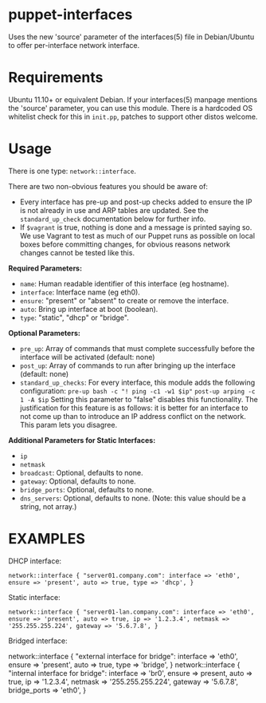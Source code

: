 puppet-interfaces
=================

Uses the new 'source' parameter of the interfaces(5) file in Debian/Ubuntu to offer per-interface network interface.

Requirements
============

Ubuntu 11.10+ or equivalent Debian. If your interfaces(5) manpage mentions the 'source' parameter, you can use this module. There is a hardcoded OS whitelist check for this in `init.pp`, patches to support other distos welcome.

Usage
=====

There is one type: `network::interface`.

There are two non-obvious features you should be aware of:

* Every interface has pre-up and post-up checks added to ensure the IP is not already in use and ARP tables are updated. See the `standard_up_check` documentation below for further info.
* If `$vagrant` is true, nothing is done and a message is printed saying so. We use Vagrant to test as much of our Puppet runs as possible on local boxes before committing changes, for obvious reasons network changes cannot be tested like this.

**Required Parameters:**

* `name`: Human readable identifier of this interface (eg hostname).
* `interface`: Interface name (eg eth0).
* `ensure`: "present" or "absent" to create or remove the interface.
* `auto`: Bring up interface at boot (boolean).
* `type`: "static", "dhcp" or "bridge".

**Optional Parameters:**

* `pre_up`: Array of commands that must complete successfully before the interface will be activated (default: none)
* `post_up`: Array of commands to run after bringing up the interface (default: none)
* `standard_up_checks`: For every interface, this module adds the following configuration:
    `pre-up bash -c "! ping -c1 -w1 $ip"`
    `post-up arping -c 1 -A $ip`
    Setting this parameter to "false" disables this functionality. The justification for this feature is as follows: it is better for an interface to not come up than to introduce an IP address conflict on the network. This param lets you disagree.

**Additional Parameters for Static Interfaces:**

* `ip`
* `netmask`
* `broadcast`: Optional, defaults to none.
* `gateway`: Optional, defaults to none.
* `bridge_ports`: Optional, defaults to none.
* `dns_servers`: Optional, defaults to none. (Note: this value should be a string, not array.)

EXAMPLES
========

DHCP interface:

    network::interface { "server01.company.com": interface => 'eth0', ensure => 'present', auto => true, type => 'dhcp', }

Static interface:

    network::interface { "server01-lan.company.com": interface => 'eth0', ensure => 'present', auto => true, ip => '1.2.3.4', netmask => '255.255.255.224', gateway => '5.6.7.8', }

Bridged interface:

  network::interface { "external interface for bridge": interface => 'eth0', ensure => 'present', auto => true, type => 'bridge', }
  network::interface { "internal interface for bridge": interface => 'br0', ensure => present, auto => true, ip => '1.2.3.4', netmask => '255.255.255.224', gateway => '5.6.7.8', bridge_ports => 'eth0', }

